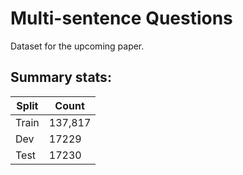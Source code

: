 # Multi-sentence Questions

Dataset for the upcoming paper.

## Summary stats:

| Split  | Count  |
|---|---|
|  Train | 137,817  |
| Dev  | 17229  |
| Test  | 17230  |